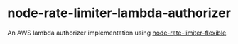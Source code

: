 # node-rate-limiter-lambda-authorizer
An AWS lambda authorizer implementation using [node-rate-limiter-flexible](https://github.com/animir/node-rate-limiter-flexible).
